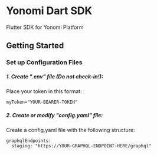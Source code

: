 # Yonomi Dart SDK

Flutter SDK for Yonomi Platform

## Getting Started

###  Set up Configuration Files

##### 1. Create ".env" file (Do not check-in!):

Place your token in this format:

`myToken="YOUR-BEARER-TOKEN"`

##### 2. Create or modify "config.yaml" file:

Create a config.yaml file with the following structure:

```
graphqlEndpoints:
  staging: "https://YOUR-GRAPHQL-ENDPOINT-HERE/graphql"
```